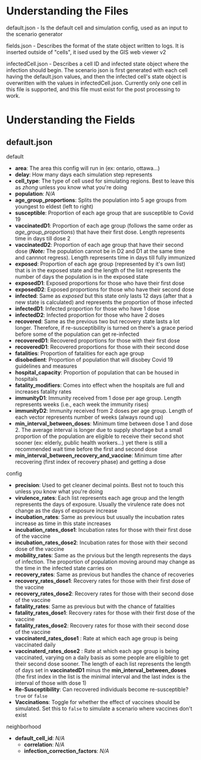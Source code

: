 Understanding the Files
===
default.json - Is the default cell and simulation config, used as an input to the scenario generator

fields.json - Describes the format of the state object written to logs. It is inserted outside of "cells", it ised used by the GIS web viewer v2

infectedCell.json - Describes a cell ID and infected state object where the infection should begin. The scenario json is first generated with each cell having the default.json values, and then the infected cell's state object is overwritten with the values in infectedCell.json. Currently only one cell in this file is supported, and this file must exist for the post processing to work.

Understanding the Fields
===
default.json
---
default
* **area**: The area this config will run in (ex: ontario, ottawa...)
* **delay**: How many days each simulation step represents
* **cell_type**: The type of cell used for simulating regions. Best to leave this as _zhong_ unless you know what you're doing
* **population**: _N/A_
* **age_group_proportions**: Splits the population into 5 age groups from youngest to eldest (left to right)
* **susceptible**: Proportion of each age group that are susceptible to Covid 19
* **vaccinatedD1**: Proportion of each age group (follows the same order as _age_group_proportions_) that have their first dose. Length represents time in days till dose 2
* **vaccinatedD2**: Proportion of each age group that have their second dose (**_Note:_** The population cannot be in D2 and D1 at the same time and cannnot regress). Length represents time in days till fully immunized
* **exposed**: Proportion of each age group (represented by it's own list) that is in the exposed state and the length of the list represents the number of days the population is in the exposed state
* **exposedD1**: Exposed proportions for those who have their first dose
* **exposedD2**: Exposed proportions for those who have their second dose
* **infected**: Same as _exposed_ but this state only lasts 12 days (after that a new state is calculated) and represents the proportion of those infected
* **infectedD1**: Infected proportion for those who have 1 dose
* **infectedD2**: Infected proportion for those who have 2 doses
* **recovered**: Same as the previous two but recovery state lasts a lot longer. Therefore, if re-susceptibility is turned on there's a grace period before some of the population can get re-infected
* **recoveredD1**: Recovered proportions for those with their first dose
* **recoveredD1**: Recovered proportions for those with their second dose
* **fatalities**: Proportion of fatalities for each age group
* **disobedient**: Proportion of population that will disobey Covid 19 guidelines and measures
* **hospital_capacity**: Proportion of population that can be housed in hospitals
* **fatality_modifiers**: Comes into effect when the hospitals are full and increases fatality rates
* **immunityD1**: Immunity received from 1 dose per age group. Length represents weeks (i.e., each week the immunity rises)
* **immunityD2**: Immunity received from 2 doses per age group. Length of each vector represents number of weeks (always round up)
* **min_interval_between_doses**: Minimum time between dose 1 and dose 2. The average interval is longer due to supply shortage but a small proportion of the population are eligible to receive their second shot sooner (ex: elderly, public health workers...) yet there is still a recommended wait time before the first and second dose
* **min_interval_between_recovery_and_vaccine**: Minimum time after recovering (first index of recovery phase) and getting a dose

config
* **precision**: Used to get cleaner decimal points. Best not to touch this unless you know what you're doing
* **virulence_rates**: Each list represents each age group and the length represents the days of exposure. Usually the virulence rate does not change as the days of exposure increase
* **incubation_rates**: Same as previous but usually the incubation rates increase as time in this state increases
* **incubation_rates_dose1**: Incubation rates for those with their first dose of the vaccine
* **incubation_rates_dose2**: Incubation rates for those with their second dose of the vaccine
* **mobility_rates**: Same as the prvious but the length represents the days of infection. The proportion of population moving around may change as the time in the infected state carries on
* **recovery_rates**: Same as previous but handles the chance of recoveries
* **recovery_rates_dose1**: Recovery rates for those with their first dose of the vaccine
* **recovery_rates_dose2**: Recovery rates for those with their second dose of the vaccine
* **fatality_rates**: Same as previous but with the chance of fatalities
* **fatality_rates_dose1**: Recovery rates for those with their first dose of the vaccine
* **fatality_rates_dose2**: Recovery rates for those with their second dose of the vaccine
* **vaccinaterd_rates_dose1** : Rate at which each age group is being vaccinated daily
* **vaccinaterd_rates_dose2** : Rate at which each age group is being vaccinated, varying on a daily basis as some people are eligible to get their second dose sooner. The length of each list represents the length of days set in **vaccinatedD1** minus the **min_interval_between_doses** (the first index in the list is the minimal interval and the last index is the interval of those with dose 1)
* **Re-Susceptibility**: Can recovered individuals become re-susceptible? ```true``` or ```false```
* **Vaccinations**: Toggle for whether the effect of vaccines should be simulated. Set this to ```false``` to simulate a scenario where vaccines don't exist

neighborhood
* **default_cell_id**: _N/A_
    * **correlation**: _N/A_
    * **infection_correction_factors**: _N/A_